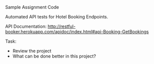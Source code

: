 Sample Assignment Code

Automated API tests for Hotel Booking Endpoints.

API Documentation: http://restful-booker.herokuapp.com/apidoc/index.html#api-Booking-GetBookings

Task:
* Review the project
* What can be done better in this project?